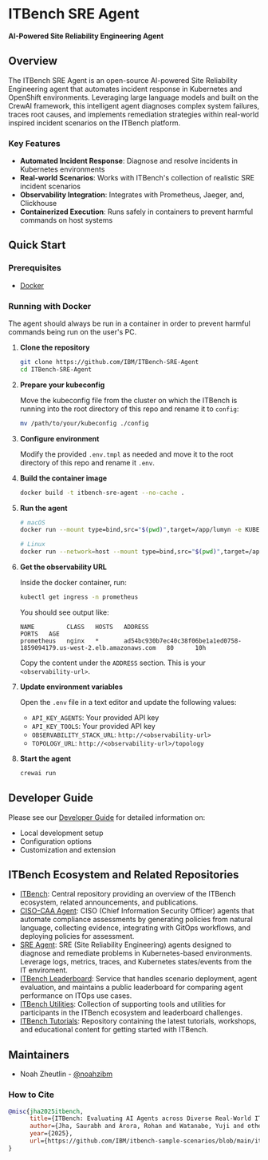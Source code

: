 # ITBench SRE Agent

**AI-Powered Site Reliability Engineering Agent**

## Overview

The ITBench SRE Agent is an open-source AI-powered Site Reliability Engineering agent that automates incident response in Kubernetes and OpenShift environments. Leveraging large language models and built on the CrewAI framework, this intelligent agent diagnoses complex system failures, traces root causes, and implements remediation strategies within real-world inspired incident scenarios on the ITBench platform.

### Key Features

- **Automated Incident Response**: Diagnose and resolve incidents in Kubernetes environments
- **Real-world Scenarios**: Works with ITBench's collection of realistic SRE incident scenarios
- **Observability Integration**: Integrates with Prometheus, Jaeger, and, Clickhouse
- **Containerized Execution**: Runs safely in containers to prevent harmful commands on host systems

## Quick Start

### Prerequisites
- [Docker](https://docs.docker.com/get-started/get-docker/)

### Running with Docker
The agent should always be run in a container in order to prevent harmful commands being run on the user's PC.

1. **Clone the repository**
   ```bash
   git clone https://github.com/IBM/ITBench-SRE-Agent
   cd ITBench-SRE-Agent
   ```

2. **Prepare your kubeconfig**
   
   Move the kubeconfig file from the cluster on which the ITBench is running into the root directory of this repo and rename it to `config`:
   ```bash
   mv /path/to/your/kubeconfig ./config
   ```

3. **Configure environment**
   
   Modify the provided `.env.tmpl` as needed and move it to the root directory of this repo and rename it `.env`.

4. **Build the container image**
   ```bash
   docker build -t itbench-sre-agent --no-cache .
   ```

5. **Run the agent**
   ```bash
   # macOS
   docker run --mount type=bind,src="$(pwd)",target=/app/lumyn -e KUBECONFIG=/app/lumyn/config -it itbench-sre-agent /bin/bash
   
   # Linux
   docker run --network=host --mount type=bind,src="$(pwd)",target=/app/lumyn -e KUBECONFIG=/app/lumyn/config -it itbench-sre-agent /bin/bash
   ```

6. **Get the observability URL**
   
   Inside the docker container, run:
   ```bash
   kubectl get ingress -n prometheus
   ```
   
   You should see output like:
   ```
   NAME         CLASS   HOSTS   ADDRESS                                                                   PORTS   AGE
   prometheus   nginx   *       ad54bc930b7ec40c38f06be1a1ed0758-1859094179.us-west-2.elb.amazonaws.com   80      10h
   ```
   
   Copy the content under the `ADDRESS` section. This is your `<observability-url>`.

7. **Update environment variables**
   
   Open the `.env` file in a text editor and update the following values:
   - `API_KEY_AGENTS`: Your provided API key
   - `API_KEY_TOOLS`: Your provided API key  
   - `OBSERVABILITY_STACK_URL`: `http://<observability-url>`
   - `TOPOLOGY_URL`: `http://<observability-url>/topology`

8. **Start the agent**
   ```bash
   crewai run
   ```

## Developer Guide

Please see our [Developer Guide](DEVELOPER.md) for detailed information on:
- Local development setup
- Configuration options
- Customization and extension

## ITBench Ecosystem and Related Repositories

- [ITBench](https://github.com/IBM/ITBench): Central repository providing an overview of the ITBench ecosystem, related announcements, and publications.
- [CISO-CAA Agent](https://github.com/IBM/ITBench-CISO-CAA-Agent): CISO (Chief Information Security Officer) agents that automate compliance assessments by generating policies from natural language, collecting evidence, integrating with GitOps workflows, and deploying policies for assessment.
- [SRE Agent](https://github.com/IBM/ITBench-SRE-Agent): SRE (Site Reliability Engineering) agents designed to diagnose and remediate problems in Kubernetes-based environments. Leverage logs, metrics, traces, and Kubernetes states/events from the IT enviroment.
- [ITBench Leaderboard](https://github.com/IBM/ITBench-Leaderboard): Service that handles scenario deployment, agent evaluation, and maintains a public leaderboard for comparing agent performance on ITOps use cases.
- [ITBench Utilities](https://github.com/IBM/ITBench-Utilities): Collection of supporting tools and utilities for participants in the ITBench ecosystem and leaderboard challenges.
- [ITBench Tutorials](https://github.com/IBM/ITBench-Tutorials): Repository containing the latest tutorials, workshops, and educational content for getting started with ITBench.

## Maintainers

- Noah Zheutlin - [@noahzibm](https://github.com/noahzibm)

### How to Cite

```bibtex
@misc{jha2025itbench,
      title={ITBench: Evaluating AI Agents across Diverse Real-World IT Automation Tasks},
      author={Jha, Saurabh and Arora, Rohan and Watanabe, Yuji and others},
      year={2025},
      url={https://github.com/IBM/itbench-sample-scenarios/blob/main/it_bench_arxiv.pdf}
}
```
